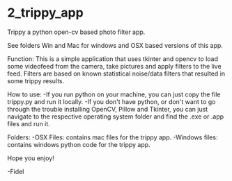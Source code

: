 # 2_trippy_app
Trippy a python open-cv based photo filter app. 

See folders Win and Mac for windows and OSX based versions of this app. 

Function:
 This is a simple application that uses tkinter and opencv to load some videofeed from the camera, take pictures and apply filters to the live feed. Filters are based on known statistical noise/data filters that resulted in some trippy results. 
 
How to use:
 -If you run python on your machine, you can just copy the file trippy.py and run it locally. 
 -If you don't have python, or don't want to go through the trouble installing OpenCV, Pillow and Tkinter, you can just   navigate to the respective operating system folder and find the .exe or .app files and run it. 

Folders:
 -OSX Files: contains mac files for the trippy app. 
 -Windows files: contains windows python code for the trippy app.  
 
 Hope you enjoy!
 
 -Fidel 
